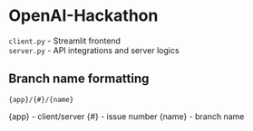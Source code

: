 # OpenAI-Hackathon

`client.py` - Streamlit frontend  
`server.py` - API integrations and server logics 

## Branch name formatting

`{app}/{#}/{name}`

{app} - client/server
{#} - issue number
{name} - branch name
